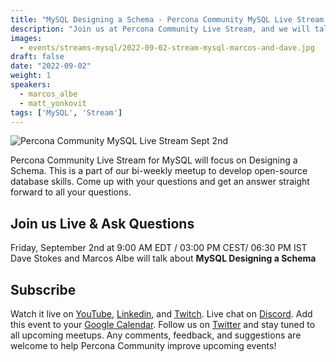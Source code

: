 ```yaml
---
title: "MySQL Designing a Schema - Percona Community MySQL Live Stream & Chat - Sept 2nd"
description: "Join us at Percona Community Live Stream, and we will talk about MySQL Designing a Schema with database experts on Friday, September 2nd at 9:00 AM EDT  / 03:00 PM CEST/ 06:30 PM IST"
images:
  - events/streams-mysql/2022-09-02-stream-mysql-marcos-and-dave.jpg
draft: false
date: "2022-09-02"
weight: 1
speakers:
  - marcos_albe
  - matt_yonkovit
tags: ['MySQL', 'Stream']
---
```

![Percona Community MySQL Live Stream Sept 2nd](events/streams-mysql/2022-09-02-stream-mysql-marcos-and-dave.jpg)

Percona Community Live Stream for MySQL will focus on Designing a Schema. This is a part of our bi-weekly meetup to develop open-source database skills. Come up with your questions and get an answer straight forward to all your questions.

## Join us Live & Ask Questions
Friday, September 2nd at 9:00 AM EDT / 03:00 PM CEST/ 06:30 PM IST
Dave Stokes and Marcos Albe will talk about **MySQL Designing a Schema**


## Subscribe
Watch it live on [YouTube](https://www.youtube.com/watch?v=PEa3cBKwAI4), [Linkedin](https://www.linkedin.com/feed/update/urn:li:ugcPost:6970094872632381441/), and [Twitch](https://www.twitch.tv/perconacommunity).
Live chat on [Discord](http://per.co.na/discord).
Add this event to your [Google Calendar](https://calendar.google.com/event?action=TEMPLATE&tmeid=NXFpcjRnbnFua2Y4bGNubjdxYXE1NW82MThfMjAyMjA5MDJUMTMwMDAwWiBmcmVkZWwubWFtaW5kcmFAcGVyY29uYS5jb20&tmsrc=fredel.mamindra%40percona.com).
Follow us on [Twitter](https://twitter.com/PerconaBytes) and stay tuned to all upcoming meetups.
Any comments, feedback, and suggestions are welcome to help Percona Community improve upcoming events!


